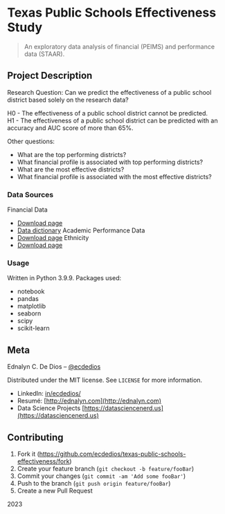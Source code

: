 # Texas Public Schools Effectiveness Study

> An exploratory data analysis of financial (PEIMS) and performance data (STAAR).

## Project Description

Research Question: Can we predict the effectiveness of a public school district based solely on the research data?

H0 - The effectiveness of a public school district cannot be predicted.  
H1 - The effectiveness of a public school district can be predicted with an accuracy and AUC score of more than 65%.

Other questions:

- What are the top performing districts?
- What financial profile is associated with top performing districts?
- What are the most effective districts?
- What financial profile is associated with the most effective districts?

### Data Sources

Financial Data

- [Download page](https://tea.texas.gov/finance-and-grants/state-funding/state-funding-reports-and-data/peims-financial-data-downloads)
- [Data dictionary]()
  Academic Performance Data
- [Download page](https://www.kaggle.com/datasets/9e3ce42f60ded3ba2a6dd890993493f2c4b284c5cfa035d711bd98fa3359924c?resource=download)
  Ethnicity
- [Download page](https://rptsvr1.tea.texas.gov/adhocrpt/adste.html)

### Usage

Written in Python 3.9.9.
Packages used:

- notebook
- pandas
- matplotlib
- seaborn
- scipy
- scikit-learn

## Meta

Ednalyn C. De Dios – [@ecdedios](https://github.com/ecdedios)

Distributed under the MIT license. See `LICENSE` for more information.

- LinkedIn: [in/ecdedios/](https://www.linkedin.com/in/ecdedios/)
- Resumé: [http://ednalyn.com](http://ednalyn.com)
- Data Science Projects [https://datasciencenerd.us](https://datasciencenerd.us)

## Contributing

1. Fork it (<https://github.com/ecdedios/texas-public-schools-effectiveness/fork>)
2. Create your feature branch (`git checkout -b feature/fooBar`)
3. Commit your changes (`git commit -am 'Add some fooBar'`)
4. Push to the branch (`git push origin feature/fooBar`)
5. Create a new Pull Request

2023

